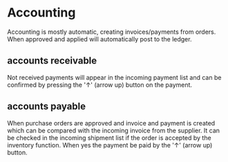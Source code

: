 # Accounting
Accounting is mostly automatic, creating invoices/payments from orders. When approved and applied will automatically post to the ledger.


## accounts receivable
Not received payments will appear in the incoming payment list and can be confirmed by pressing the '↑' (arrow up) button on the payment.


## accounts payable
When purchase orders are approved and invoice and payment is created which can be compared with the incoming invoice from the supplier. It can be checked in the incoming shipment list if the order is accepted by the inventory function. When yes the payment be paid by the '↑' (arrow up) button.
